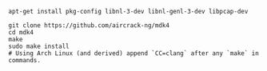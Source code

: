 	apt-get install pkg-config libnl-3-dev libnl-genl-3-dev libpcap-dev 

	git clone https://github.com/aircrack-ng/mdk4
	cd mdk4
	make
	sudo make install
	# Using Arch Linux (and derived) append `CC=clang` after any `make` in commands. 
